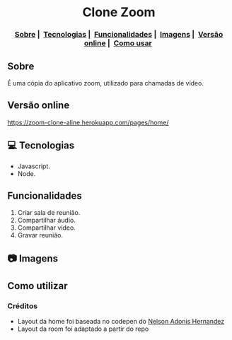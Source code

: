 
<h1 align="center">
 Clone Zoom
</h1>
<h3 align="center">
  <a href="#sobre">Sobre</a>&nbsp;|&nbsp;
  <a href="#computer-tecnologias">Tecnologias</a>&nbsp;|&nbsp;
  <a href="#funcionalidades">Funcionalidades</a>&nbsp;|&nbsp;
  <a href="#camera-imagens">Imagens</a>&nbsp;|&nbsp;
  <a href="#versao-online">Versão online</a>&nbsp;|&nbsp;
<a href="#como-utilizar">Como usar</a>&nbsp;
</h3>

## Sobre
É uma cópia do aplicativo zoom, utilizado para chamadas de vídeo.

## Versão online

https://zoom-clone-aline.herokuapp.com/pages/home/

## :computer: Tecnologias

- Javascript.  
- Node.    

## Funcionalidades
1. Criar sala de reunião.  
2. Compartilhar áudio.   
3. Compartilhar vídeo.  
4. Gravar reunião.    

## :camera: Imagens


## Como utilizar

### Créditos

- Layout da home foi baseada no codepen do [Nelson Adonis Hernandez
](https://codepen.io/nelsonher019/pen/eYZBqOm)
- Layout da room foi adaptado a partir do repo
